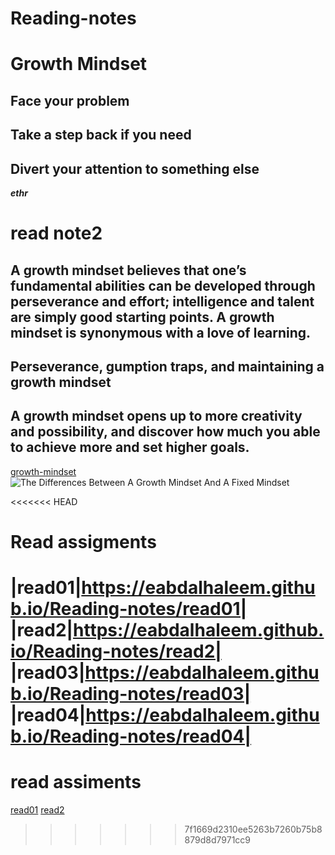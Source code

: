 # Reading-notes
# Growth Mindset
## Face your problem
## Take a step back if you need
## Divert your attention to something else
***ethr***

# read note2
## A growth mindset believes that one’s fundamental abilities can be developed through perseverance and effort; intelligence and talent are simply good starting points. A growth mindset is synonymous with a love of learning.
## Perseverance, gumption traps, and maintaining a growth mindset
##  A growth mindset opens  up to more creativity and possibility, and  discover how much you able to achieve more and set higher goals.
[growth-mindset](https://www.atlassian.com/blog/inside-atlassian/growth-mindset)
![The Differences Between A Growth Mindset And A Fixed Mindset](https://www.strengthscope.com/wp-content/uploads/2021/01/Growth-v-fixed-mindset-1024x725.jpg)

<<<<<<< HEAD
# Read assigments
|read01|https://eabdalhaleem.github.io/Reading-notes/read01|
|read2|https://eabdalhaleem.github.io/Reading-notes/read2|  
|read03|https://eabdalhaleem.github.io/Reading-notes/read03|
|read04|https://eabdalhaleem.github.io/Reading-notes/read04|         
=======
# read assiments
[read01](https://eabdalhaleem.github.io/Reading-notes/read01)
[read2](https://eabdalhaleem.github.io/Reading-notes/read2)
>>>>>>> 7f1669d2310ee5263b7260b75b8879d8d7971cc9
